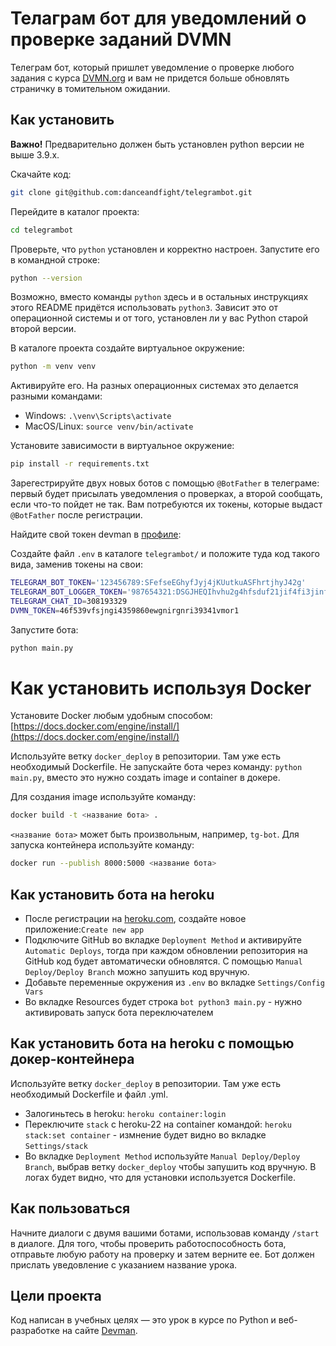 # Телаграм бот для уведомлений о проверке заданий DVMN

Телеграм бот, который пришлет уведомление о проверке любого задания с курса [DVMN.org](DVMN.org) и вам не придется больше обновлять страничку в томительном ожидании.

## Как установить

**Важно!** Предварительно должен быть установлен python версии не выше 3.9.x.

Скачайте код:
```sh
git clone git@github.com:danceandfight/telegrambot.git
```

Перейдите в каталог проекта:
```sh
cd telegrambot
```
Проверьте, что `python` установлен и корректно настроен. Запустите его в командной строке:
```sh
python --version
```

Возможно, вместо команды `python` здесь и в остальных инструкциях этого README придётся использовать `python3`. Зависит это от операционной системы и от того, установлен ли у вас Python старой второй версии. 

В каталоге проекта создайте виртуальное окружение:
```sh
python -m venv venv
```
Активируйте его. На разных операционных системах это делается разными командами:

- Windows: `.\venv\Scripts\activate`
- MacOS/Linux: `source venv/bin/activate`

Установите зависимости в виртуальное окружение:
```sh
pip install -r requirements.txt
```

Зарегестрируйте двух новых ботов с помощью `@BotFather` в телеграме: первый будет присылать уведомления о проверках, а второй сообщать, если что-то пойдет не так. Вам потребуются их токены, которые выдаст `@BotFather` после регистрации.

Найдите свой токен devman в [профиле](https://dvmn.org/api/docs/):

Создайте файл `.env` в каталоге `telegrambot/` и положите туда код такого вида, заменив токены на свои:
```sh
TELEGRAM_BOT_TOKEN='123456789:SFefseEGhyfJyj4jKUutkuASFhrtjhyJ42g'
TELEGRAM_BOT_LOGGER_TOKEN='987654321:DSGJHEQIhvhu2g4hfsduf21jif4fi3jinfk'
TELEGRAM_CHAT_ID=308193329
DVMN_TOKEN=46f539vfsjngi4359860ewgnirgnri39341vmor1
```

Запустите бота:

```sh
python main.py
```

# Как установить используя Docker

Установите Docker любым удобным способом: [https://docs.docker.com/engine/install/](https://docs.docker.com/engine/install/)

Используйте ветку `docker_deploy` в репозитории. Там уже есть необходимый Dockerfile. Не запускайте бота через команду: `python main.py`, вместо это нужно создать image и container в докере.

Для создания image используйте команду:

```sh
docker build -t <название бота> .
```
`<название бота>` может быть произвольным, например, `tg-bot`. 
Для запуска контейнера используйте команду:
```sh
docker run --publish 8000:5000 <название бота>
```

## Как установить бота на heroku

- После регистрации на [heroku.com](heroku.com), создайте новое приложение:`Create new app `
- Подключите GitHub во вкладке `Deployment Method` и активируйте  `Automatic Deploys`, тогда при каждом обновлении репозитория на GitHub код будет автоматически обновлятся. С помощью `Manual Deploy/Deploy Branch` можно запушить код вручную.
- Добавьте переменные окружения из `.env` во вкладке `Settings/Config Vars`
- Во вкладке Resources будет строка `bot python3 main.py` - нужно активировать запуск бота переключателем

## Как установить бота на heroku с помощью докер-контейнера

Используйте ветку `docker_deploy` в репозитории. Там уже есть необходимый Dockerfile и файл .yml. 
- Залогиньтесь в heroku: `heroku container:login`
- Переключите `stack` c heroku-22 на container командой: `heroku stack:set container` - измнение будет видно во вкладке `Settings/stack`
- Во вкладке `Deployment Method` используйте `Manual Deploy/Deploy Branch`, выбрав ветку `docker_deploy` чтобы запушить код вручную. В логах будет видно, что для установки используется Dockerfile.

## Как пользоваться

Начните диалоги с двумя вашими ботами, использовав команду `/start` в диалоге. Для того, чтобы проверить работоспособность бота, отправьте любую работу на проверку и затем верните ее. Бот должен прислать уведовление с указанием название урока.

## Цели проекта

Код написан в учебных целях — это урок в курсе по Python и веб-разработке на сайте [Devman](https://dvmn.org).